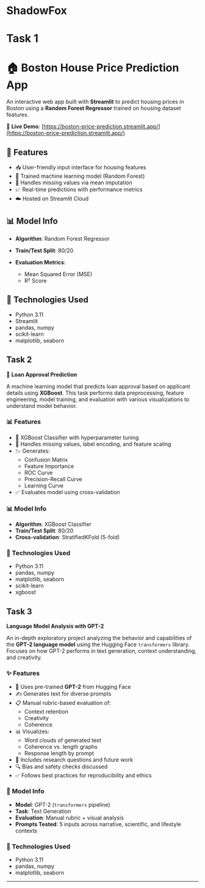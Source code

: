 # ShadowFox

# Task 1

# 🏠 Boston House Price Prediction App

An interactive web app built with **Streamlit** to predict housing prices in Boston using a **Random Forest Regressor** trained on housing dataset features.

🔗 **Live Demo**: [https://boston-price-prediction.streamlit.app/](https://boston-price-prediction.streamlit.app/)

## 🚀 Features

- 📥 User-friendly input interface for housing features
- 🧠 Trained machine learning model (Random Forest)
- 🔄 Handles missing values via mean imputation
- 📈 Real-time predictions with performance metrics
- ☁️ Hosted on Streamlit Cloud

## 📊 Model Info

* **Algorithm**: Random Forest Regressor
* **Train/Test Split**: 80/20
* **Evaluation Metrics**:

  * Mean Squared Error (MSE)
  * R² Score

## 🧰 Technologies Used

- Python 3.11
- Streamlit
- pandas, numpy
- scikit-learn
- matplotlib, seaborn


## Task 2  

🏦 **Loan Approval Prediction**

A machine learning model that predicts loan approval based on applicant details using **XGBoost**. This task performs data preprocessing, feature engineering, model training, and evaluation with various visualizations to understand model behavior.


### 📊 Features
- 🧠 XGBoost Classifier with hyperparameter tuning
- 🔄 Handles missing values, label encoding, and feature scaling
- 📉 Generates:
  - Confusion Matrix
  - Feature Importance
  - ROC Curve
  - Precision-Recall Curve
  - Learning Curve
- ✅ Evaluates model using cross-validation
  

### 📊 Model Info
- **Algorithm**: XGBoost Classifier  
- **Train/Test Split**: 80/20  
- **Cross-validation**: StratifiedKFold (5-fold)
  

### 🧰 Technologies Used
- Python 3.11
- pandas, numpy
- matplotlib, seaborn
- scikit-learn
- xgboost


## Task 3

**Language Model Analysis with GPT-2**

An in-depth exploratory project analyzing the behavior and capabilities of the **GPT-2 language model** using the Hugging Face `transformers` library. Focuses on how GPT-2 performs in text generation, context understanding, and creativity.

### ✨ Features

- 🤖 Uses pre-trained **GPT-2** from Hugging Face  
- ✍️ Generates text for diverse prompts  
- 📋 Manual rubric-based evaluation of:
  - Context retention
  - Creativity
  - Coherence  
- 📊 Visualizes:
  - Word clouds of generated text
  - Coherence vs. length graphs
  - Response length by prompt  
- 🧠 Includes research questions and future work  
- 🔍 Bias and safety checks discussed  
- ✅ Follows best practices for reproducibility and ethics

### 🔬 Model Info

- **Model**: GPT-2 (`transformers` pipeline)  
- **Task**: Text Generation  
- **Evaluation**: Manual rubric + visual analysis  
- **Prompts Tested**: 5 inputs across narrative, scientific, and lifestyle contexts

### 🧰 Technologies Used
- Python 3.11   
- pandas, numpy  
- matplotlib, seaborn  

---





